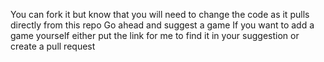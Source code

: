 You can fork it but know that you will need to change the code as it pulls directly from this repo
Go ahead and suggest a game
If you want to add a game yourself either put the link for me to find it in your suggestion or create a pull request
